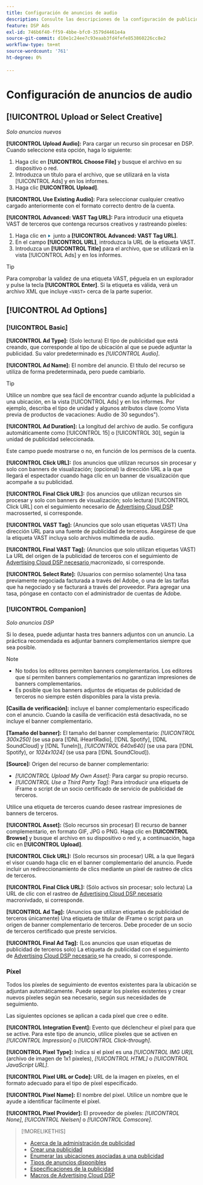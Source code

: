 ```yaml
---
title: Configuración de anuncios de audio
description: Consulte las descripciones de la configuración de publicidad disponible para los anuncios de audio.
feature: DSP Ads
exl-id: 746b6f40-ff59-4bbe-bfc0-3579d4461e4a
source-git-commit: d10e1c24ee7c93eaab3fd4fefe853860226cc8e2
workflow-type: tm+mt
source-wordcount: '761'
ht-degree: 0%

---
```


# Configuración de anuncios de audio

## [!UICONTROL Upload or Select Creative]

*Solo anuncios nuevos*

**[!UICONTROL Upload Audio]:** Para cargar un recurso sin procesar en DSP. Cuando seleccione esta opción, haga lo siguiente:

1. Haga clic en **[!UICONTROL Choose File]** y busque el archivo en su dispositivo o red.
1. Introduzca un título para el archivo, que se utilizará en la vista [!UICONTROL Ads] y en los informes.
1. Haga clic **[!UICONTROL Upload]**.

**[!UICONTROL Use Existing Audio]:** Para seleccionar cualquier creativo cargado anteriormente con el formato correcto dentro de la cuenta.

**[!UICONTROL Advanced: VAST Tag URL]:** Para introducir una etiqueta VAST de terceros que contenga recursos creativos y rastreando píxeles:

1. Haga clic en ![flecha](/help/dsp/assets/compressed.png) junto a **[!UICONTROL Advanced: VAST Tag URL]**.
1. En el campo **[!UICONTROL URL]**, introduzca la URL de la etiqueta VAST.
1. Introduzca un **[!UICONTROL Title]** para el archivo, que se utilizará en la vista [!UICONTROL Ads] y en los informes.

>[!TIP]
>
> Para comprobar la validez de una etiqueta VAST, péguela en un explorador y pulse la tecla **[!UICONTROL Enter]**. Si la etiqueta es válida, verá un archivo XML que incluye `<VAST>` cerca de la parte superior.

## [!UICONTROL Ad Options]

### [!UICONTROL Basic]

**[!UICONTROL Ad Type]:**  (Solo lectura) El tipo de publicidad que está creando, que corresponde al tipo de ubicación al que se puede adjuntar la publicidad. Su valor predeterminado es *[!UICONTROL Audio]*.

**[!UICONTROL Ad Name]:** El nombre del anuncio. El título del recurso se utiliza de forma predeterminada, pero puede cambiarlo.

>[!TIP]
>
> Utilice un nombre que sea fácil de encontrar cuando adjunte la publicidad a una ubicación, en la vista [!UICONTROL Ads] y en los informes. Por ejemplo, describa el tipo de unidad y algunos atributos clave (como Vista previa de productos de vacaciones: Audio de 30 segundos&quot;).

**[!UICONTROL Ad Duration]:** La longitud del archivo de audio. Se configura automáticamente como [!UICONTROL 15] o [!UICONTROL 30], según la unidad de publicidad seleccionada.

Este campo puede mostrarse o no, en función de los permisos de la cuenta.

**[!UICONTROL Click URL]:** (los anuncios que utilizan recursos sin procesar y solo con banners de visualización; (opcional) la dirección URL a la que llegará el espectador cuando haga clic en un banner de visualización que acompañe a su publicidad.

**[!UICONTROL Final Click URL]:** (los anuncios que utilizan recursos sin procesar y solo con banners de visualización; solo lectura)  [!UICONTROL Click URL] con el seguimiento necesario de  [Advertising Cloud DSP ](/help/dsp/campaign-management/macros.md) macrosserted, si corresponde.

**[!UICONTROL VAST Tag]:**  (Anuncios que solo usan etiquetas VAST) Una dirección URL para una fuente de publicidad de terceros. Asegúrese de que la etiqueta VAST incluya solo archivos multimedia de audio.

**[!UICONTROL Final VAST Tag]:** (Anuncios que solo utilizan etiquetas VAST) La URL del origen de la publicidad de terceros con el seguimiento de  [Advertising Cloud DSP necesario ](/help/dsp/campaign-management/macros.md) macronizado, si corresponde.

**[!UICONTROL Select Rate]:**  (Usuarios con permiso solamente) Una tasa previamente negociada facturada a través del Adobe, o una de las tarifas que ha negociado y se facturará a través del proveedor. Para agregar una tasa, póngase en contacto con el administrador de cuentas de Adobe.

### [!UICONTROL Companion]

*Solo anuncios DSP*

Si lo desea, puede adjuntar hasta tres banners adjuntos con un anuncio. La práctica recomendada es adjuntar banners complementarios siempre que sea posible.

>[!NOTE]
>
>* No todos los editores permiten banners complementarios. Los editores que sí permiten banners complementarios no garantizan impresiones de banners complementarios.
>* Es posible que los banners adjuntos de etiquetas de publicidad de terceros no siempre estén disponibles para la vista previa.


**\[Casilla de verificación\]:** incluye el banner complementario especificado con el anuncio. Cuando la casilla de verificación está desactivada, no se incluye el banner complementario.

**\[Tamaño del banner\]:** El tamaño del banner complementario:  *[!UICONTROL 300x250]* (se usa para  [!DNL iHeartRadio],  [!DNL Spotify],  [!DNL SoundCloud] y  [!DNL TuneIn]),  *[!UICONTROL 640x640]* (se usa para  [!DNL Spotify), or *1024x1024]* (se usa para  [!DNL SoundCloud]).

**\[Source\]:** Origen del recurso de banner complementario:

* *[!UICONTROL Upload My Own Asset]:* Para cargar su propio recurso.
* *[!UICONTROL Use a Third Party Tag]:* Para introducir una etiqueta de iFrame o script de un socio certificado de servicio de publicidad de terceros.

Utilice una etiqueta de terceros cuando desee rastrear impresiones de banners de terceros.

**[!UICONTROL Asset]:**  (Solo recursos sin procesar) El recurso de banner complementario, en formato GIF, JPG o PNG. Haga clic en **[!UICONTROL Browse]** y busque el archivo en su dispositivo o red y, a continuación, haga clic en **[!UICONTROL Upload]**.

**[!UICONTROL Click URL]:**  (Solo recursos sin procesar) URL a la que llegará el visor cuando haga clic en el banner complementario del anuncio. Puede incluir un redireccionamiento de clics mediante un píxel de rastreo de clics de terceros.

**[!UICONTROL Final Click URL]:** (Sólo activos sin procesar; solo lectura) La URL de clic con el rastreo de  [Advertising Cloud DSP necesario ](/help/dsp/campaign-management/macros.md) macronivdado, si corresponde.

**[!UICONTROL Ad Tag]:**  (Anuncios que utilizan etiquetas de publicidad de terceros únicamente) Una etiqueta de titular de iFrame o script para un origen de banner complementario de terceros. Debe proceder de un socio de terceros certificado que preste servicios.

**[!UICONTROL Final Ad Tag]:** (Los anuncios que usan etiquetas de publicidad de terceros solo) La etiqueta de publicidad con el seguimiento de  [Advertising Cloud DSP necesario ](/help/dsp/campaign-management/macros.md) se ha creado, si corresponde.

### Píxel

Todos los píxeles de seguimiento de eventos existentes para la ubicación se adjuntan automáticamente. Puede separar los píxeles existentes y crear nuevos píxeles según sea necesario, según sus necesidades de seguimiento.

Las siguientes opciones se aplican a cada píxel que cree o edite.

**[!UICONTROL Integration Event]:** Evento que déclencheur el píxel para que se active. Para este tipo de anuncio, utilice píxeles que se activen en *[!UICONTROL Impression]* o *[!UICONTROL Click-through]*.

**[!UICONTROL Pixel Type]:** Indica si el píxel es una  *[!UICONTROL IMG UR]L*  (archivo de imagen de 1x1 píxeles),  *[!UICONTROL HTML]* o  *[!UICONTROL JavaScript URL]*.

**[!UICONTROL Pixel URL or Code]:** URL de la imagen en píxeles, en el formato adecuado para el tipo de píxel especificado.

**[!UICONTROL Pixel Name]:** El nombre del píxel. Utilice un nombre que le ayude a identificar fácilmente el píxel.

**[!UICONTROL Pixel Provider]:** El proveedor de píxeles:  *[!UICONTROL None]*,  *[!UICONTROL Nielsen]* o  *[!UICONTROL Comscore]*.

>[!MORELIKETHIS]
>
>* [Acerca de la administración de publicidad](ad-about.md)
>* [Crear una publicidad](ad-create.md)
>* [Enumerar las ubicaciones asociadas a una publicidad](/help/dsp/campaign-management/ads/ad-list-placements.md)
>* [Tipos de anuncios disponibles](ad-types.md)
>* [Especificaciones de la publicidad](/help/dsp/assets/ad-specs.pdf)
>* [Macros de Advertising Cloud DSP](/help/dsp/campaign-management/macros.md)

